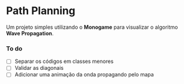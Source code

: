 # Path Planning
Um projeto simples utilizando o **Monogame** para visualizar o algoritmo **Wave Propagation**.

### To do
- [ ] Separar os códigos em classes menores
- [ ] Validar as diagonais 
- [ ] Adicionar uma animação da onda propagando pelo mapa